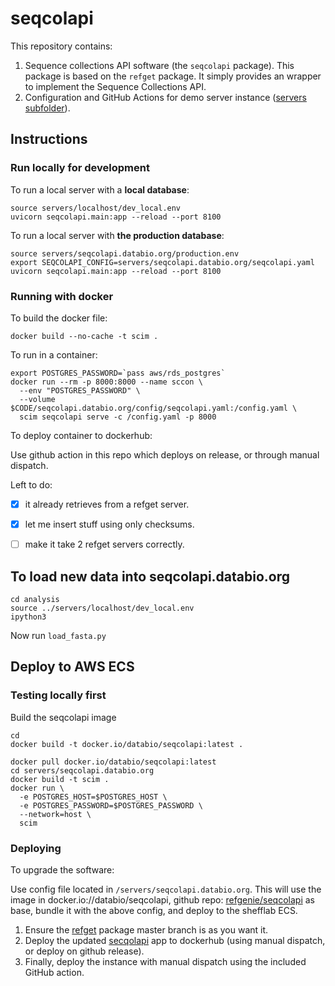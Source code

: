 # seqcolapi

This repository contains:

1. Sequence collections API software (the `seqcolapi` package). This package is based on the `refget` package. It simply provides an wrapper to implement the Sequence Collections API.
2. Configuration and GitHub Actions for demo server instance ([servers subfolder](/servers)).

## Instructions

### Run locally for development

To run a local server with a **local database**:
```
source servers/localhost/dev_local.env
uvicorn seqcolapi.main:app --reload --port 8100
```

To run a local server with **the production database**:
```
source servers/seqcolapi.databio.org/production.env
export SEQCOLAPI_CONFIG=servers/seqcolapi.databio.org/seqcolapi.yaml
uvicorn seqcolapi.main:app --reload --port 8100
```

### Running with docker

To build the docker file:


```
docker build --no-cache -t scim .
```

To run in a container:

```
export POSTGRES_PASSWORD=`pass aws/rds_postgres` 
docker run --rm -p 8000:8000 --name sccon \
  --env "POSTGRES_PASSWORD" \
  --volume $CODE/seqcolapi.databio.org/config/seqcolapi.yaml:/config.yaml \
  scim seqcolapi serve -c /config.yaml -p 8000
```

To deploy container to dockerhub:

Use github action in this repo which deploys on release, or through manual dispatch.


Left to do:
- [x] it already retrieves from a refget server.
- [x] let me insert stuff using only checksums.
- [ ] make it take 2 refget servers correctly.


## To load new data into seqcolapi.databio.org

```
cd analysis
source ../servers/localhost/dev_local.env
ipython3
```

Now run `load_fasta.py`

## Deploy to AWS ECS

### Testing locally first

Build the seqcolapi image

```
cd
docker build -t docker.io/databio/seqcolapi:latest .
```

```
docker pull docker.io/databio/seqcolapi:latest
cd servers/seqcolapi.databio.org
docker build -t scim .
docker run \
  -e POSTGRES_HOST=$POSTGRES_HOST \
  -e POSTGRES_PASSWORD=$POSTGRES_PASSWORD \
  --network=host \
  scim
```

### Deploying

To upgrade the software:

Use config file located in `/servers/seqcolapi.databio.org`. This will use the image in docker.io://databio/seqcolapi, github repo: [refgenie/seqcolapi](https://github.com/refgenie/seqcolapi) as base, bundle it with the above config, and deploy to the shefflab ECS.

1. Ensure the [refget](https://github.com/refgenie/refget/) package master branch is as you want it.
2. Deploy the updated [secqolapi](https://github.com/refgenie/seqcolapi/) app to dockerhub (using manual dispatch, or deploy on github release).
3. Finally, deploy the instance with manual dispatch using the included GitHub action.


